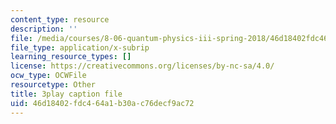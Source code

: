 ```yaml
---
content_type: resource
description: ''
file: /media/courses/8-06-quantum-physics-iii-spring-2018/46d18402fdc464a1b30ac76decf9ac72_83lPKkTfGlY.srt
file_type: application/x-subrip
learning_resource_types: []
license: https://creativecommons.org/licenses/by-nc-sa/4.0/
ocw_type: OCWFile
resourcetype: Other
title: 3play caption file
uid: 46d18402-fdc4-64a1-b30a-c76decf9ac72
---
```

